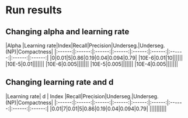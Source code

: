 # Run results

## Changing alpha and learning rate

|Alpha |Learning rate|Index|Recall|Precision|Underseg.|Underseg. (NP)|Compactness|
|:------:|:------:|:------:|:------:|:------:|:------:|:------:|:------:|:------:|
|0|0.01|5|0.86|0.19|0.04|0.094|0.79|
|10E-6|0.01|10||||||
|10E-5|0.01|||||||
|10E-6|0.005|||||||
|10E-5|0.005|||||||
|10E-4|0.005|||||||

## Changing learning rate and d

|Learning rate| d |  Index |Recall|Precision|Underseg.|Underseg. (NP)|Compactness|
|:------:|:------:|:------:|:------:|:------:|:------:|:------:|:------:|:------:|
|0.01|7|0.01|5|0.86|0.19|0.04|0.094|0.79|
||||||||||
